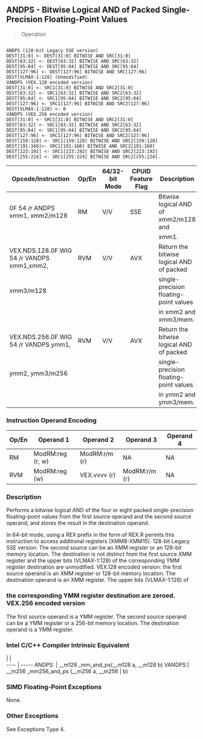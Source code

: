 ## ANDPS - Bitwise Logical AND of Packed Single-Precision Floating-Point Values

> Operation
``` slim

ANDPS (128-bit Legacy SSE version)
DEST[31:0] <- DEST[31:0] BITWISE AND SRC[31:0]
DEST[63:32] <- DEST[63:32] BITWISE AND SRC[63:32]
DEST[95:64] <- DEST[95:64] BITWISE AND SRC[95:64]
DEST[127:96] <- DEST[127:96] BITWISE AND SRC[127:96]
DEST[VLMAX-1:128] (Unmodified)
VANDPS (VEX.128 encoded version)
DEST[31:0] <- SRC1[31:0] BITWISE AND SRC2[31:0]
DEST[63:32] <- SRC1[63:32] BITWISE AND SRC2[63:32]
DEST[95:64] <- SRC1[95:64] BITWISE AND SRC2[95:64]
DEST[127:96] <- SRC1[127:96] BITWISE AND SRC2[127:96]
DEST[VLMAX-1:128] <- 0
VANDPS (VEX.256 encoded version)
DEST[31:0] <- SRC1[31:0] BITWISE AND SRC2[31:0]
DEST[63:32] <- SRC1[63:32] BITWISE AND SRC2[63:32]
DEST[95:64] <- SRC1[95:64] BITWISE AND SRC2[95:64]
DEST[127:96] <- SRC1[127:96] BITWISE AND SRC2[127:96]
DEST[159:128] <- SRC1[159:128] BITWISE AND SRC2[159:128]
DEST[191:160]<- SRC1[191:160] BITWISE AND SRC2[191:160]
DEST[223:192] <- SRC1[223:192] BITWISE AND SRC2[223:192]
DEST[255:224] <- SRC1[255:224] BITWISE AND SRC2[255:224].

```

 Opcode/Instruction                        | Op/En| 64/32-bit Mode| CPUID Feature Flag| Description                             
 ---  | --- | --- | --- | ---
 0F 54 /r ANDPS xmm1, xmm2/m128            | RM   | V/V           | SSE               | Bitwise logical AND of xmm2/m128 and    
                                           |      |               |                   | xmm1.                                   
 VEX.NDS.128.0F.WIG 54 /r VANDPS xmm1,xmm2,| RVM  | V/V           | AVX               | Return the bitwise logical AND of packed
 xmm3/m128                                 |      |               |                   | single-precision floating-point values  
                                           |      |               |                   | in xmm2 and xmm3/mem.                   
 VEX.NDS.256.0F.WIG 54 /r VANDPS ymm1,     | RVM  | V/V           | AVX               | Return the bitwise logical AND of packed
 ymm2, ymm3/m256                           |      |               |                   | single-precision floating-point values  
                                           |      |               |                   | in ymm2 and ymm3/mem.                   

### Instruction Operand Encoding
 Op/En| Operand 1       | Operand 2    | Operand 3    | Operand 4
 ---  | --- | --- | --- | ---
 RM   | ModRM:reg (r, w)| ModRM:r/m (r)| NA           | NA       
 RVM  | ModRM:reg (w)   | VEX.vvvv (r) | ModRM:r/m (r)| NA       

### Description
Performs a bitwise logical AND of the four or eight packed single-precision
floating-point values from the first source operand and the second source operand,
and stores the result in the destination operand.

In 64-bit mode, using a REX prefix in the form of REX.R permits this instruction
to access additional registers (XMM8-XMM15). 128-bit Legacy SSE version: The
second source can be an XMM register or an 128-bit memory location. The destination
is not distinct from the first source XMM register and the upper bits (VLMAX-1:128)
of the corresponding YMM register destination are unmodified. VEX.128 encoded
version: the first source operand is an XMM register or 128-bit memory location.
The destination operand is an XMM register. The upper bits (VLMAX-1:128) of
### the corresponding YMM register destination are zeroed. VEX.256 encoded version
The first source operand is a YMM register. The second source operand can be
a YMM register or a 256-bit memory location. The destination operand is a YMM
register.



### Intel C/C++ Compiler Intrinsic Equivalent
   | |  
---- | -----
 ANDPS: | __m128 _mm_and_ps(__m128 a, __m128 b) 
 VANDPS:| __m256 _mm256_and_ps (__m256 a, __m256
        | b)                                    

### SIMD Floating-Point Exceptions
None.


### Other Exceptions
See Exceptions Type 4.
